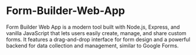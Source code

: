 # Form-Builder-Web-App
Form Builder Web App is a modern tool built with Node.js, Express, and vanilla JavaScript that lets users easily create, manage, and share custom forms. It features a drag-and-drop interface for form design and a powerful backend for data collection and management, similar to Google Forms.
